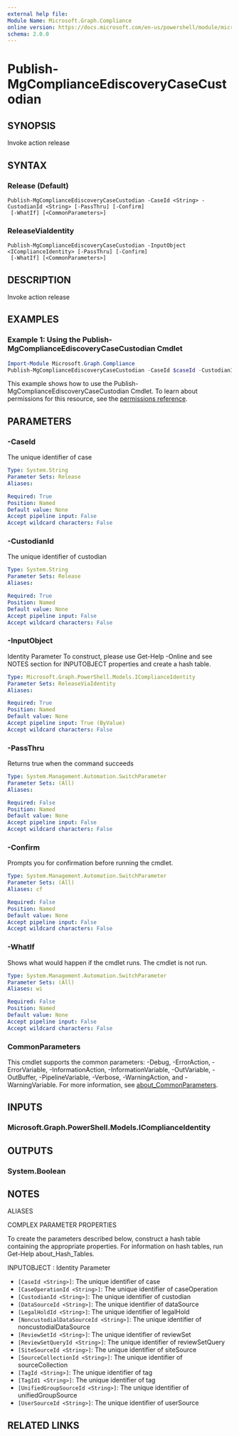 ```yaml
---
external help file:
Module Name: Microsoft.Graph.Compliance
online version: https://docs.microsoft.com/en-us/powershell/module/microsoft.graph.compliance/publish-mgcomplianceediscoverycasecustodian
schema: 2.0.0
---
```


# Publish-MgComplianceEdiscoveryCaseCustodian

## SYNOPSIS
Invoke action release

## SYNTAX

### Release (Default)
```
Publish-MgComplianceEdiscoveryCaseCustodian -CaseId <String> -CustodianId <String> [-PassThru] [-Confirm]
 [-WhatIf] [<CommonParameters>]
```

### ReleaseViaIdentity
```
Publish-MgComplianceEdiscoveryCaseCustodian -InputObject <IComplianceIdentity> [-PassThru] [-Confirm]
 [-WhatIf] [<CommonParameters>]
```

## DESCRIPTION
Invoke action release

## EXAMPLES

### Example 1: Using the Publish-MgComplianceEdiscoveryCaseCustodian Cmdlet
```powershell
Import-Module Microsoft.Graph.Compliance
Publish-MgComplianceEdiscoveryCaseCustodian -CaseId $caseId -CustodianId $custodianId
```

This example shows how to use the Publish-MgComplianceEdiscoveryCaseCustodian Cmdlet.
To learn about permissions for this resource, see the [permissions reference](/graph/permissions-reference).

## PARAMETERS

### -CaseId
The unique identifier of case

```yaml
Type: System.String
Parameter Sets: Release
Aliases:

Required: True
Position: Named
Default value: None
Accept pipeline input: False
Accept wildcard characters: False
```

### -CustodianId
The unique identifier of custodian

```yaml
Type: System.String
Parameter Sets: Release
Aliases:

Required: True
Position: Named
Default value: None
Accept pipeline input: False
Accept wildcard characters: False
```

### -InputObject
Identity Parameter
To construct, please use Get-Help -Online and see NOTES section for INPUTOBJECT properties and create a hash table.

```yaml
Type: Microsoft.Graph.PowerShell.Models.IComplianceIdentity
Parameter Sets: ReleaseViaIdentity
Aliases:

Required: True
Position: Named
Default value: None
Accept pipeline input: True (ByValue)
Accept wildcard characters: False
```

### -PassThru
Returns true when the command succeeds

```yaml
Type: System.Management.Automation.SwitchParameter
Parameter Sets: (All)
Aliases:

Required: False
Position: Named
Default value: None
Accept pipeline input: False
Accept wildcard characters: False
```

### -Confirm
Prompts you for confirmation before running the cmdlet.

```yaml
Type: System.Management.Automation.SwitchParameter
Parameter Sets: (All)
Aliases: cf

Required: False
Position: Named
Default value: None
Accept pipeline input: False
Accept wildcard characters: False
```

### -WhatIf
Shows what would happen if the cmdlet runs.
The cmdlet is not run.

```yaml
Type: System.Management.Automation.SwitchParameter
Parameter Sets: (All)
Aliases: wi

Required: False
Position: Named
Default value: None
Accept pipeline input: False
Accept wildcard characters: False
```

### CommonParameters
This cmdlet supports the common parameters: -Debug, -ErrorAction, -ErrorVariable, -InformationAction, -InformationVariable, -OutVariable, -OutBuffer, -PipelineVariable, -Verbose, -WarningAction, and -WarningVariable. For more information, see [about_CommonParameters](http://go.microsoft.com/fwlink/?LinkID=113216).

## INPUTS

### Microsoft.Graph.PowerShell.Models.IComplianceIdentity

## OUTPUTS

### System.Boolean

## NOTES

ALIASES

COMPLEX PARAMETER PROPERTIES

To create the parameters described below, construct a hash table containing the appropriate properties. For information on hash tables, run Get-Help about_Hash_Tables.


INPUTOBJECT <IComplianceIdentity>: Identity Parameter
  - `[CaseId <String>]`: The unique identifier of case
  - `[CaseOperationId <String>]`: The unique identifier of caseOperation
  - `[CustodianId <String>]`: The unique identifier of custodian
  - `[DataSourceId <String>]`: The unique identifier of dataSource
  - `[LegalHoldId <String>]`: The unique identifier of legalHold
  - `[NoncustodialDataSourceId <String>]`: The unique identifier of noncustodialDataSource
  - `[ReviewSetId <String>]`: The unique identifier of reviewSet
  - `[ReviewSetQueryId <String>]`: The unique identifier of reviewSetQuery
  - `[SiteSourceId <String>]`: The unique identifier of siteSource
  - `[SourceCollectionId <String>]`: The unique identifier of sourceCollection
  - `[TagId <String>]`: The unique identifier of tag
  - `[TagId1 <String>]`: The unique identifier of tag
  - `[UnifiedGroupSourceId <String>]`: The unique identifier of unifiedGroupSource
  - `[UserSourceId <String>]`: The unique identifier of userSource

## RELATED LINKS

